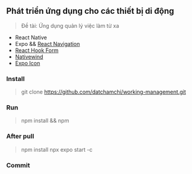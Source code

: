 ## Phát triển ứng dụng cho các thiết bị di động

> Đề tài: Ứng dụng quản lý việc làm từ xa

- React Native
- Expo && [React Navigation](https://reactnavigation.org/docs/getting-started)
- [React Hook Form](https://react-hook-form.com/get-started#ReactNative)
- [Nativewind](https://www.nativewind.dev/)
- [Expo Icon](https://icons.expo.fyi/Index)

### Install

> git clone https://github.com/datchamchi/working-management.git

### Run

> npm install && npm

### After pull

> npm install
> npx expo start -c

### Commit
